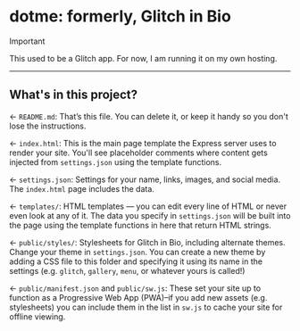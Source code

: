 # dotme: formerly, Glitch in Bio

> [!IMPORTANT]
> This used to be a Glitch app. For now, I am running it on my own hosting.
---

## What's in this project?

← `README.md`: That’s this file. You can delete it, or keep it handy so you don't lose the instructions.

← `index.html`: This is the main page template the Express server uses to render your site. You'll see placeholder comments where content gets injected from `settings.json` using the template functions.

← `settings.json`: Settings for your name, links, images, and social media. The `index.html` page includes the data.

← `templates/`: HTML templates — you can edit every line of HTML or never even look at any of it. The data you specify in `settings.json` will be built into the page using the template functions in here that return HTML strings.

← `public/styles/`: Stylesheets for Glitch in Bio, including alternate themes. Change your theme in `settings.json`. You can create a new theme by adding a CSS file to this folder and specifying it using its name in the settings (e.g. `glitch`, `gallery`, `menu`, or whatever yours is called!)

← `public/manifest.json` and `public/sw.js`: These set your site up to function as a Progressive Web App (PWA)–if you add new assets (e.g. stylesheets) you can include them in the list in `sw.js` to cache your site for offline viewing.
